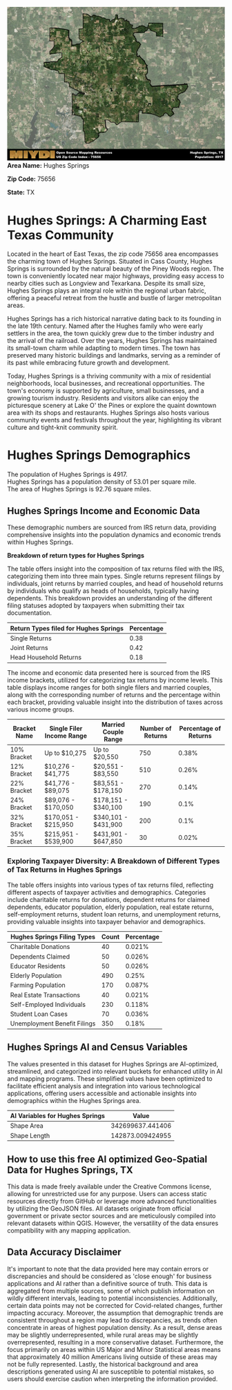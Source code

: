 ![Image Alt Text](../_images/75656.png)
**Area Name:** Hughes Springs

**Zip Code:** 75656

**State:** TX


# Hughes Springs: A Charming East Texas Community  
Located in the heart of East Texas, the zip code 75656 area encompasses the charming town of Hughes Springs. Situated in Cass County, Hughes Springs is surrounded by the natural beauty of the Piney Woods region. The town is conveniently located near major highways, providing easy access to nearby cities such as Longview and Texarkana. Despite its small size, Hughes Springs plays an integral role within the regional urban fabric, offering a peaceful retreat from the hustle and bustle of larger metropolitan areas.

Hughes Springs has a rich historical narrative dating back to its founding in the late 19th century. Named after the Hughes family who were early settlers in the area, the town quickly grew due to the timber industry and the arrival of the railroad. Over the years, Hughes Springs has maintained its small-town charm while adapting to modern times. The town has preserved many historic buildings and landmarks, serving as a reminder of its past while embracing future growth and development.

Today, Hughes Springs is a thriving community with a mix of residential neighborhoods, local businesses, and recreational opportunities. The town's economy is supported by agriculture, small businesses, and a growing tourism industry. Residents and visitors alike can enjoy the picturesque scenery at Lake O' the Pines or explore the quaint downtown area with its shops and restaurants. Hughes Springs also hosts various community events and festivals throughout the year, highlighting its vibrant culture and tight-knit community spirit.

# Hughes Springs Demographics

The population of Hughes Springs is 4917.  
Hughes Springs has a population density of 53.01 per square mile.  
The area of Hughes Springs is 92.76 square miles.  

## Hughes Springs Income and Economic Data

These demographic numbers are sourced from IRS return data, providing comprehensive insights into the population dynamics and economic trends within Hughes Springs.

**Breakdown of return types for Hughes Springs**

The table offers insight into the composition of tax returns filed with the IRS, categorizing them into three main types. Single returns represent filings by individuals, joint returns by married couples, and head of household returns by individuals who qualify as heads of households, typically having dependents. This breakdown provides an understanding of the different filing statuses adopted by taxpayers when submitting their tax documentation.

| Return Types filed for Hughes Springs                              | Percentage          |
|----------------------------------------------------------|---------------------|
| Single Returns                                            | 0.38 |
| Joint Returns                                             | 0.42 |
| Head Household Returns                                    | 0.18 |

The income and economic data presented here is sourced from the IRS income brackets, utilized for categorizing tax returns by income levels. This table displays income ranges for both single filers and married couples, along with the corresponding number of returns and the percentage within each bracket, providing valuable insight into the distribution of taxes across various income groups.

| Bracket Name       | Single Filer Income Range | Married Couple Range | Number of Returns | Percentage of Returns |
|--------------------|----------------------------|----------------------|-------------------|-----------------------|
| 10% Bracket        | Up to $10,275              | Up to $20,550        | 750 | 0.38% |
| 12% Bracket        | $10,276 - $41,775          | $20,551 - $83,550    | 510 | 0.26% |
| 22% Bracket        | $41,776 - $89,075          | $83,551 - $178,150   | 270 | 0.14% |
| 24% Bracket        | $89,076 - $170,050         | $178,151 - $340,100  | 190 | 0.1% |
| 32% Bracket        | $170,051 - $215,950        | $340,101 - $431,900  | 200 | 0.1% |
| 35% Bracket        | $215,951 - $539,900        | $431,901 - $647,850  | 30 | 0.02% |

### Exploring Taxpayer Diversity: A Breakdown of Different Types of Tax Returns in Hughes Springs

The table offers insights into various types of tax returns filed, reflecting different aspects of taxpayer activities and demographics. Categories include charitable returns for donations, dependent returns for claimed dependents, educator population, elderly population, real estate returns, self-employment returns, student loan returns, and unemployment returns, providing valuable insights into taxpayer behavior and demographics.

| Hughes Springs Filing Types                    | Count | Percentage |
|--------------------------------------|-------|------------|
| Charitable Donations                 | 40 | 0.021% |
| Dependents Claimed                   | 50 | 0.026% |
| Educator Residents                   | 50 | 0.026% |
| Elderly Population                   | 490 | 0.25% |
| Farming Population                   | 170 | 0.087% |
| Real Estate Transactions             | 40 | 0.021% |
| Self-Employed Individuals            | 230 | 0.118% |
| Student Loan Cases                   | 70 | 0.036% |
| Unemployment Benefit Filings         | 350 | 0.18% |

## Hughes Springs AI and Census Variables

The values presented in this dataset for Hughes Springs are AI-optimized, streamlined, and categorized into relevant buckets for enhanced utility in AI and mapping programs. These simplified values have been optimized to facilitate efficient analysis and integration into various technological applications, offering users accessible and actionable insights into demographics within the Hughes Springs area.

| AI Variables for Hughes Springs | Value |
|-------------|-------|
| Shape Area | 342699637.441406 |
| Shape Length | 142873.009424955 |

## How to use this free AI optimized Geo-Spatial Data for Hughes Springs, TX

This data is made freely available under the Creative Commons license, allowing for unrestricted use for any purpose. Users can access static resources directly from GitHub or leverage more advanced functionalities by utilizing the GeoJSON files. All datasets originate from official government or private sector sources and are meticulously compiled into relevant datasets within QGIS. However, the versatility of the data ensures compatibility with any mapping application.

## Data Accuracy Disclaimer
It's important to note that the data provided here may contain errors or discrepancies and should be considered as 'close enough' for business applications and AI rather than a definitive source of truth. This data is aggregated from multiple sources, some of which publish information on wildly different intervals, leading to potential inconsistencies. Additionally, certain data points may not be corrected for Covid-related changes, further impacting accuracy. Moreover, the assumption that demographic trends are consistent throughout a region may lead to discrepancies, as trends often concentrate in areas of highest population density. As a result, dense areas may be slightly underrepresented, while rural areas may be slightly overrepresented, resulting in a more conservative dataset. Furthermore, the focus primarily on areas within US Major and Minor Statistical areas means that approximately 40 million Americans living outside of these areas may not be fully represented. Lastly, the historical background and area descriptions generated using AI are susceptible to potential mistakes, so users should exercise caution when interpreting the information provided.
